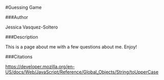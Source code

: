 #Guessing Game

###Author

Jessica Vasquez-Soltero

###Description

This is a page about me with a few questions about me. Enjoy!

###Citations

https://developer.mozilla.org/en-US/docs/Web/JavaScript/Reference/Global_Objects/String/toUpperCase
